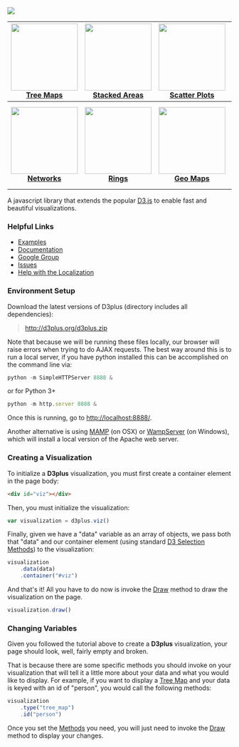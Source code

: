 <a href="http://d3plus.org/"><img src="https://raw.githubusercontent.com/alexandersimoes/d3plus/gh-pages/assets/img/facebook.jpg"></a>

| <a href="http://d3plus.org/examples/basic/9029130/"><img src="https://gist.githubusercontent.com/davelandry/9029130/raw/thumbnail.png" width="150px"><br>Tree Maps</a> | <a href="http://d3plus.org/examples/basic/9029462/"><img src="https://gist.githubusercontent.com/davelandry/9029462/raw/thumbnail.png" width="150px"><br>Stacked Areas</a> | <a href="http://d3plus.org/examples/basic/9029781/"><img src="https://gist.githubusercontent.com/davelandry/9029781/raw/thumbnail.png" width="150px"><br>Scatter Plots</a> | <a href="http://d3plus.org/examples/basic/9037371/"><img src="https://gist.githubusercontent.com/davelandry/9037371/raw/thumbnail.png" width="150px"><br>Line Plots</a> |
| :-: | :-: | :-: | :-: |
| <a href="http://d3plus.org/examples/basic/9042919/"><img src="https://gist.githubusercontent.com/davelandry/9042919/raw/thumbnail.png" width="150px"><br>**Networks**</a> | <a href="http://d3plus.org/examples/basic/9034389/"><img src="https://gist.githubusercontent.com/davelandry/9034389/raw/thumbnail.png" width="150px"><br>**Rings**</a> | <a href="http://d3plus.org/examples/basic/9042807/"><img src="https://gist.githubusercontent.com/davelandry/9042807/raw/thumbnail.png" width="150px"><br>**Geo Maps**</a> | <a href="http://d3plus.org/examples/utilities/a39f0c3fc52804ee859a/"><img src="https://gist.githubusercontent.com/davelandry/a39f0c3fc52804ee859a/raw/thumbnail.png" width="150px"><br>**SVG Text Wrapping**</a> |

A javascript library that extends the popular [D3.js](http://d3js.org) to enable fast and beautiful visualizations.

### Helpful Links
* [Examples](http://d3plus.org/examples/)
* [Documentation](https://github.com/alexandersimoes/d3plus/wiki)
* [Google Group](https://groups.google.com/forum/#!forum/d3plus)
* [Issues](https://github.com/alexandersimoes/d3plus/issues?state=open)
* [Help with the Localization](https://docs.google.com/spreadsheets/d/1JPFkLTDqnF3azUU2ssWs_M918Rr1mXIR-Flh8ccjYlo/edit#gid=0)

### Environment Setup

Download the latest versions of D3plus (directory includes all dependencies):

> <http://d3plus.org/d3plus.zip>

Note that because we will be running these files locally, our browser will raise errors when trying to do AJAX requests. The best way around this is to run a local server, if you have python installed this can be accomplished on the command line via:

```js
python -m SimpleHTTPServer 8888 &
```

or for Python 3+

```js
python -m http.server 8888 &
```

Once this is running, go to <http://localhost:8888/>.

Another alternative is using [MAMP](http://www.mamp.info/) (on OSX) or [WampServer](http://www.wampserver.com/) (on Windows), which will install a local version of the Apache web server.

### Creating a Visualization

To initialize a **D3plus** visualization, you must first create a container element in the page body:

```html
<div id="viz"></div>
```

Then, you must initialize the visualization:

```js
var visualization = d3plus.viz()
```

Finally, given we have a "data" variable as an array of objects, we pass both that "data" and our container element (using standard [D3 Selection Methods](https://github.com/mbostock/d3/wiki/Selections#selecting-elements)) to the visualization:

```js
visualization
	.data(data)
	.container("#viz")
```

And that's it! All you have to do now is invoke the [Draw](https://github.com/alexandersimoes/d3plus/wiki/Draw) method to draw the visualization on the page.

```js
visualization.draw()
```

### Changing Variables
Given you followed the tutorial above to create a **D3plus** visualization, your page should look, well, fairly empty and broken.

That is because there are some specific methods you should invoke on your visualization that will tell it a little more about your data and what you would like to display. For example, if you want to display a [Tree Map](https://github.com/alexandersimoes/d3plus/wiki/Tree-Map) and your data is keyed with an id of "person", you would call the following methods:

```js
visualization
	.type("tree_map")
	.id("person")
```

Once you set the [Methods](https://github.com/alexandersimoes/d3plus/wiki/Methods) you need, you will just need to invoke the [Draw](https://github.com/alexandersimoes/d3plus/wiki/Draw) method to display your changes.
